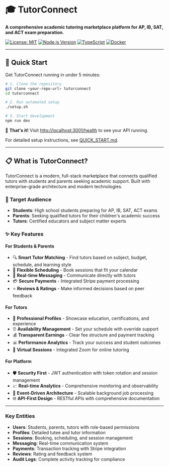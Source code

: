 # 🎓 TutorConnect

**A comprehensive academic tutoring marketplace platform for AP, IB, SAT, and ACT exam preparation.**

[![License: MIT](https://img.shields.io/badge/License-MIT-yellow.svg)](https://opensource.org/licenses/MIT)
[![Node.js Version](https://img.shields.io/badge/node-%3E%3D18.0.0-brightgreen)](https://nodejs.org/)
[![TypeScript](https://img.shields.io/badge/TypeScript-5.2-blue)](https://www.typescriptlang.org/)
[![Docker](https://img.shields.io/badge/Docker-Ready-blue)](https://www.docker.com/)

---

## 🚀 Quick Start

Get TutorConnect running in under 5 minutes:

```bash
# 1. Clone the repository
git clone <your-repo-url> tutorconnect
cd tutorconnect

# 2. Run automated setup
./setup.sh

# 3. Start development
npm run dev
```

🎉 **That's it!** Visit [http://localhost:3001/health](http://localhost:3001/health) to see your API running.

For detailed setup instructions, see [QUICK_START.md](QUICK_START.md).

---

## 📋 What is TutorConnect?

TutorConnect is a modern, full-stack marketplace that connects qualified tutors with students and parents seeking academic support. Built with enterprise-grade architecture and modern technologies.

### 🎯 Target Audience
- **Students**: High school students preparing for AP, IB, SAT, ACT exams
- **Parents**: Seeking qualified tutors for their children's academic success
- **Tutors**: Certified educators and subject matter experts

### ✨ Key Features

#### For Students & Parents
- 🔍 **Smart Tutor Matching** - Find tutors based on subject, budget, schedule, and learning style
- 📅 **Flexible Scheduling** - Book sessions that fit your calendar
- 💬 **Real-time Messaging** - Communicate directly with tutors
- 💳 **Secure Payments** - Integrated Stripe payment processing
- ⭐ **Reviews & Ratings** - Make informed decisions based on peer feedback

#### For Tutors
- 📝 **Professional Profiles** - Showcase education, certifications, and experience
- ⏰ **Availability Management** - Set your schedule with override support
- 💰 **Transparent Earnings** - Clear fee structure and payment tracking
- 📊 **Performance Analytics** - Track your success and student outcomes
- 🎥 **Virtual Sessions** - Integrated Zoom for online tutoring

#### For Platform
- 🛡️ **Security First** - JWT authentication with token rotation and session management
- 📈 **Real-time Analytics** - Comprehensive monitoring and observability
- 🔄 **Event-Driven Architecture** - Scalable background job processing
- 🌐 **API-First Design** - RESTful APIs with comprehensive documentation

---

### Key Entities
- **Users**: Students, parents, tutors with role-based permissions
- **Profiles**: Detailed tutee and tutor information
- **Sessions**: Booking, scheduling, and session management
- **Messaging**: Real-time communication system
- **Payments**: Transaction tracking with Stripe integration
- **Reviews**: Rating and feedback system
- **Audit Logs**: Complete activity tracking for compliance
